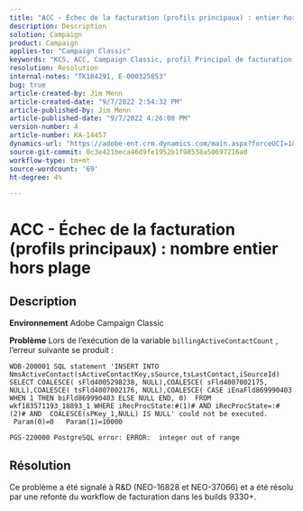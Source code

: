 ```yaml
---
title: "ACC - Échec de la facturation (profils principaux) : entier hors plage"
description: Description
solution: Campaign
product: Campaign
applies-to: "Campaign Classic"
keywords: "KCS, ACC, Campaign Classic, profil Principal de facturation, entier, hors plage"
resolution: Resolution
internal-notes: "TK184291, E-000325853"
bug: true
article-created-by: Jim Menn
article-created-date: "9/7/2022 2:54:32 PM"
article-published-by: Jim Menn
article-published-date: "9/7/2022 4:26:08 PM"
version-number: 4
article-number: KA-14457
dynamics-url: "https://adobe-ent.crm.dynamics.com/main.aspx?forceUCI=1&pagetype=entityrecord&etn=knowledgearticle&id=4147fbf5-bc2e-ed11-9db1-0022480866ad"
source-git-commit: 0c3e421beca46d9fe1952b1f98538a50697216a0
workflow-type: tm+mt
source-wordcount: '69'
ht-degree: 4%

---
```


# ACC - Échec de la facturation (profils principaux) : nombre entier hors plage

## Description


<b>Environnement</b>
Adobe Campaign Classic

<b>Problème</b>
Lors de l’exécution de la variable `billingActiveContactCount` , l’erreur suivante se produit :


```
WDB-200001 SQL statement 'INSERT INTO NmsActiveContact(sActiveContactKey,sSource,tsLastContact,iSourceId) SELECT COALESCE( sFld4005298238, NULL),COALESCE( sFld4007002175, NULL),COALESCE( tsFld4007002176, NULL),COALESCE( CASE iEnaFld869990403 WHEN 1 THEN biFld869990403 ELSE NULL END, 0)  FROM wkf183571193_18893_1 WHERE iRecProcState:#(1)# AND iRecProcState=:#(2)# AND  COALESCE(sPKey_1,NULL) IS NULL' could not be executed.   Param(0)=0   Param(1)=10000

PGS-220000 PostgreSQL error: ERROR:  integer out of range
```



## Résolution


Ce problème a été signalé à R&amp;D (NEO-16828 et NEO-37066) et a été résolu par une refonte du workflow de facturation dans les builds 9330+.
